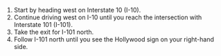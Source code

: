 1. Start by heading west on Interstate 10 (I-10).
2. Continue driving west on I-10 until you reach the intersection with Interstate 101 (I-101).
3. Take the exit for I-101 north.
4. Follow I-101 north until you see the Hollywood sign on your right-hand side.